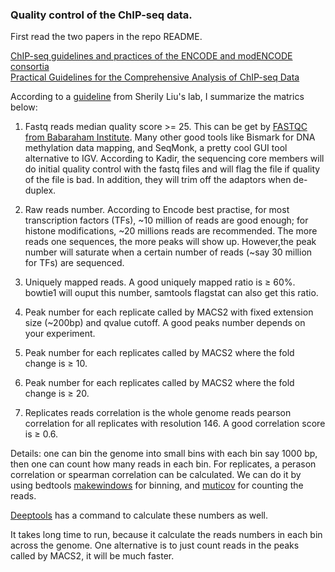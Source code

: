 ### Quality control of the ChIP-seq data.

First read the two papers in the repo README.

[ChIP-seq guidelines and practices of the ENCODE and modENCODE consortia](http://www.ncbi.nlm.nih.gov/pubmed/22955991)  
[Practical Guidelines for the Comprehensive Analysis of ChIP-seq Data](http://journals.plos.org/ploscompbiol/article?id=10.1371/journal.pcbi.1003326) 

According to a [guideline](http://cistrome.org/chilin/_downloads/instructions.pdf) from Sherily Liu's lab, I summarize the matrics below:  

1. Fastq reads median quality score >= 25. This can be get by [FASTQC from Babaraham Institute](http://www.bioinformatics.babraham.ac.uk/projects/fastqc/). Many other good tools like Bismark for DNA methylation data mapping, and SeqMonk, a pretty cool GUI tool alternative to IGV.   According to Kadir, the sequencing core members will do initial quality control with the fastq files and will flag the file if quality of the file is bad.  In addition, they will trim off the adaptors when de-duplex.
  
2. Raw reads number. According to Encode best practise, for most transcription factors (TFs), ~10 million of reads are good enough; for histone modifications, ~20 millions reads are recommended. The more reads one sequences, the more peaks will show up. However,the peak number will saturate when a certain number of reads (~say 30 million for TFs) are sequenced.
  
3. Uniquely mapped reads. A good uniquely mapped ratio is ≥ 60%. bowtie1 will ouput this number, samtools flagstat can also
  get this ratio.
4. Peak number for each replicate called by MACS2 with fixed extension size (~200bp) and qvalue cutoff. A good peaks number depends on your experiment.
5. Peak number for each replicates called by MACS2 where the fold change is ≥ 10.
6. Peak number for each replicates called by MACS2 where the fold change is ≥ 20.
7. Replicates reads correlation is the whole genome reads pearson correlation for all replicates with resolution 146. A good correlation score is ≥ 0.6. 
  
Details: one can bin the genome into small bins with each bin say 1000 bp, then one can count how many reads in each bin.
For replicates, a perason correlation or spearman correlation can be calculated. We can do it by using bedtools [makewindows](http://bedtools.readthedocs.org/en/latest/content/tools/makewindows.html) for binning, and [muticov](http://bedtools.readthedocs.org/en/latest/content/tools/multicov.html) for counting the reads.

[Deeptools](https://github.com/fidelram/deepTools/wiki/QC)  has a command to calculate these numbers as well. 
  
It takes long time to run, because it calculate the reads numbers in each bin across the genome. One alternative is to just 
count reads in the peaks called by MACS2, it will be much faster.


